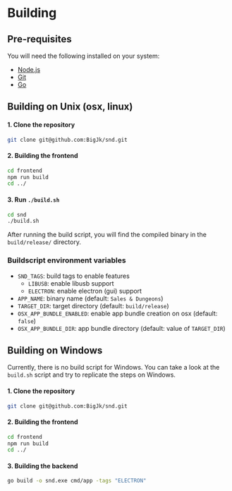 # Building

## Pre-requisites

You will need the following installed on your system:

- [Node.js](https://nodejs.org/en/)
- [Git](https://git-scm.com/)
- [Go](https://golang.org/)

## Building on Unix (osx, linux)

#### 1. Clone the repository

```bash
git clone git@github.com:BigJk/snd.git
```

#### 2. Building the frontend

```bash
cd frontend
npm run build
cd ../
```

#### 3. Run `./build.sh`

```bash
cd snd
./build.sh
```

After running the build script, you will find the compiled binary in the `build/release/` directory.

### Buildscript environment variables

- `SND_TAGS`: build tags to enable features
  - `LIBUSB`: enable libusb support
  - `ELECTRON`: enable electron (gui) support
- `APP_NAME`: binary name (default: `Sales & Dungeons`)
- `TARGET_DIR`: target directory (default: `build/release`)
- `OSX_APP_BUNDLE_ENABLED`: enable app bundle creation on osx (default: `false`)
- `OSX_APP_BUNDLE_DIR`: app bundle directory (default: value of `TARGET_DIR`)

## Building on Windows

Currently, there is no build script for Windows. You can take a look at the `build.sh` script and try to replicate the steps on Windows.

#### 1. Clone the repository

```bash
git clone git@github.com:BigJk/snd.git
```

#### 2. Building the frontend

```bash
cd frontend
npm run build
cd ../
```

#### 3. Building the backend

```bash
go build -o snd.exe cmd/app -tags "ELECTRON"
```
